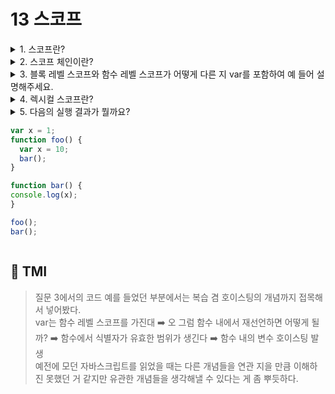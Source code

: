 # 13 스코프

<details>
<summary> 1. 스코프란? </summary>

```
스코프란 식별자의 유효범위 또는 식별자를 검색할 때 사용하는 규칙입니다.
예를 들어, 함수 내에서 선언된 변수는 함수 내부에서만 참조 가능합니다.
변수 뿐만 아니라, 함수, 클래스 등 모든 식별자는 자신이 선언된 위치에 따라 유효한 범위인 스코프가 결정됩니다.
스코프에는 지역 스코프와 전역 스코프가 있습니다.
전역 스코프를 갖는 식별자는 어디에서든 참조가 유효한 반면,
지역 스코프는 자신을 포함한 하위의 스코프들에서만 참조 가능합니다.

예를 들어,

const a = 1; //    전역 스코프

function outer(){
    let b = 2; // 지역 스코프 1
    function inner(){
        let c = 3; // 지역 스코프 2
        console.log(b);
    }
    console.log(a);
    // console.log(c);  // reference error;
    inner();
}

outer();
// inner(); // reference error;

위의 코드에서 a, outer는 전역 스코프를, b, c와 inner는 지역 스코프를 지녔습니다.

따라서 outer()로 함수를 호출하면 console.log(a)에서 전역 스코프의 식별자 a를 참조하여 1을 출력하고, 다음으로는 inner함수를 호출하였으므로
지역스코프이자 지역 스코프의 하위스코프인 outer의 변수 b를 참조하여 2를 출력합니다.

```

</details>

<details>
<summary> 2. 스코프 체인이란? </summary>

```
스코프 체인이란 중첩된 스코프들이 계층적으로 연결된 것입니다.
최상위 스코프는 전역 스코프이며, 이는 하위의 모든 지역 스코프가 참조 가능합니다.
자바스크립트에서는 변수를 참조할 때, 자신의 스코프에서 시작하여, 해당 스코프에 없을 경우, 상위의 스코프를 타고가면서 변수 검색을 합니다.

```

</details>

<details>
<summary> 3. 블록 레벨 스코프와 함수 레벨 스코프가 어떻게 다른 지 var를 포함하여 예 들어 설명해주세요. </summary>

```
자바스크립트의 변수 선언 키워드에는 var, let, const가 있는데,
var은 함수 레벨 스코프를, let과 const는 블록 레벨 스코프를 따릅니다.
즉, var 키워드는 함수 내부에서 선언되면 해당 함수 내에서만 참조가 가능한 유효범위를 지니지만, 그 외의 경우에는 전역 스코프를 지니게 됩니다.
반면 블록 레벨 스코프는 함수 뿐만 아니라, {} 중괄호로 묶는 블록에 의해서 스코프가 결정됩니다. 따라서 try catch문, while문, if문 등의 블록에서 선언한 식별자는 해당 블록에서 스코프가 형성됩니다.

함수 레벨 스코프를 지닌 var는 변수명이 중복되어도 문제가 되지 않아, 재선언이 가능하고, 이에 따라서 의도치 않게 변수 재할당이 발생할 수 있다는 문제가 있습니다.

예를 들어,

var a = 1;
if(true){var a = 3;}

console.log(a); //3

위의 경우에서 블록 레벨 스코프라면 {}중괄호로 감싼 블록이 식별자의 유효범위를 형성합니다. 반면 함수 레벨 스코프는 해당 블록이 함수가 아니므로 해당 스코프를 벗어난 전역 스코프에서 참조 가능합니다. 따라서 a의 식별자는 3이라는 값으로 재선언되고 할당되었습니다.

var a = 1;
function add(){
    console.log(a); // ?
    var a = 2;
    var b = 3;
    return a;
}

console.log(add()); // 2
console.log(a); // 1
console.log(b); // reference error

위의 경우, 함수 레벨 스코프이므로, var로 선언한 식별자는 함수 블록을 식별자의 유효 범위 가집니다.
따라서 add() 함수를 호출할 경우 리턴한 값은 함수 내부에서 참조한 식별자인 a = 2입니다. console.log(a)에서 자신의 스코프(전역 스코프)에서 1을 출력합니다. console.log(b)에서 식별자 b는 add 함수가 유효 스코프이므로, 스코프 체인 규칙에 따라, 상위 스코프는 하위 스코프를 탐색할 수 없기 떄문에 참조 에러가 발생합니다.

add 함수 내부의 console.log(a)의 결과는 무엇일까요?
2라고 답했다면 블록레벨 스코프에 대한 이해는 어느 정도했다는 것이겠지만
, 2가 아니라 undefined가 정답입니다.
이는 호이스팅과 관련되어 있습니다. 함수 레벨 스코프를 지닌 변수 a는 해당 스코프에서 변수가 호이스팅 되었고, undefined으로 암묵적 초기화가 되었습니다.
따라서 할당을 하기 이전이므로 이 초기화값이 출력됩니다.

```

</details>

<details>
<summary> 4. 렉시컬 스코프란? </summary>

```
렉시컬 스코프란 식별자가 선언된 위치에 따라 해당 식별자의 유효범위가 정적으로 정해지는 스코프입니다.
예를 들어, 자바스크립트에서는 함수가 선언된 위치에 따라 스코프가 정해지는데, 이는 렉시컬 스코프를 따른 것입니다. 함수가 전역에서 정의/선언된다면 해당 함수의 스코프는 전역 스코프를 유효 범위로 하고, 함수가 중첩되어있는 다른 함수 내부에서 정의/선언된다면 해당 함수의 유효범위는 외부함수입니다. 즉, 중첩된 함수는 외부함수를 참조하고, 스코프 체인을 따라 최상단의 전역 스코프까지 접근 할 수 있지만, 렉시컬 스코프를 벗어난 범위에서는 해당 중첩함수를 참조할 수 없습니다.

```

</details>

<details>
<summary> 5. 다음의 실행 결과가 뭘까요?
  
```js
var x = 1;
function foo() {
  var x = 10;
  bar();
}

function bar() {
console.log(x);
}

foo();
bar();

````

</summary>


```html
결과는 1이 두번 출력됩니다.
자바스크립트의 스코프는 식별자의 유효범위는 렉시컬 스코프, 즉 식별자가 선언된
위치를 따릅니다.
변수 x, foo 와 bar함수의 선언 위치는 전역입니다.
따라서 모두 전역 스코프를 지녔습니다.
foo함수를 호출했을 경우, bar함수가 호출되는데,
bar 함수는 자신의 스코프에 식별자 x가 없습니다.
스코프 체인을 따라 상위 스코프인 전역 스코프에서 식별자 x를 찾아 이를 출력합니다.
bar를 한번 더 호출하여 다시 1이 출력됩니다.
````

</details>

## 💭 TMI

> 질문 3에서의 코드 예를 들었던 부분에서는 복습 겸 호이스팅의 개념까지 접목해서 넣어봤다. <br/>
> var는 함수 레벨 스코프를 가진대 ➡️ 오 그럼 함수 내에서 재선언하면 어떻게 될까? ➡️ 함수에서 식별자가 유효한 범위가 생긴다 ➡️ 함수 내의 변수 호이스팅 발생<br/>
> 예전에 모던 자바스크립트를 읽었을 때는 다른 개념들을 연관 지을 만큼 이해하진 못했던 거 같지만 유관한 개념들을 생각해낼 수 있다는 게 좀 뿌듯하다.
